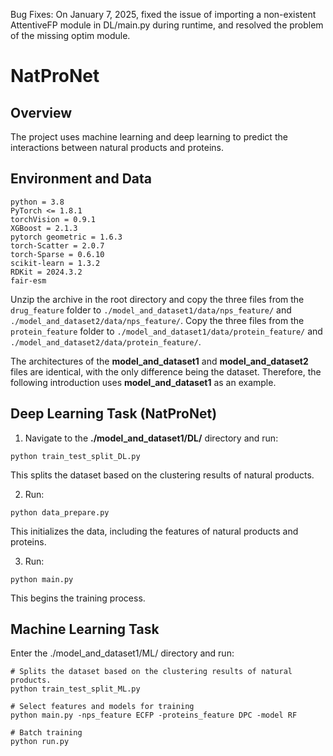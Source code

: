 Bug Fixes: On January 7, 2025, fixed the issue of importing a non-existent AttentiveFP module in DL/main.py during runtime, and resolved the problem of the missing optim module.

# NatProNet

## Overview

The project uses machine learning and deep learning to predict the interactions between natural products and proteins.

## Environment and Data

```shell
python = 3.8
PyTorch <= 1.8.1
torchVision = 0.9.1
XGBoost = 2.1.3
pytorch geometric = 1.6.3
torch-Scatter = 2.0.7
torch-Sparse = 0.6.10
scikit-learn = 1.3.2
RDKit = 2024.3.2
fair-esm
```

Unzip the archive in the root directory and copy the three files from the `drug_feature` folder to `./model_and_dataset1/data/nps_feature/` and `./model_and_dataset2/data/nps_feature/`. Copy the three files from the `protein_feature` folder to `./model_and_dataset1/data/protein_feature/` and `./model_and_dataset2/data/protein_feature/`.

The architectures of the **model_and_dataset1** and **model_and_dataset2** files are identical, with the only difference being the dataset. Therefore, the following introduction uses **model_and_dataset1** as an example.

## Deep Learning Task (NatProNet)

1. Navigate to the **./model_and_dataset1/DL/** directory and run:

```shell
python train_test_split_DL.py
```

This splits the dataset based on the clustering results of natural products.

2. Run:

```shell
python data_prepare.py
```

This initializes the data, including the features of natural products and proteins.

3. Run:

```shell
python main.py
```

This begins the training process.

## Machine Learning Task

Enter the ./model_and_dataset1/ML/ directory and run:

```shell
# Splits the dataset based on the clustering results of natural products.
python train_test_split_ML.py

# Select features and models for training
python main.py -nps_feature ECFP -proteins_feature DPC -model RF

# Batch training
python run.py
```

